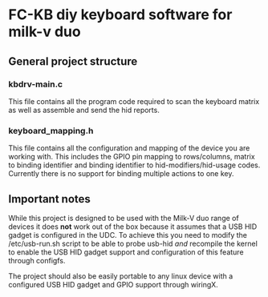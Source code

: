 # FC-KB diy keyboard software for milk-v duo

## General project structure
### kbdrv-main.c
This file contains all the program code required to scan the keyboard matrix as well as assemble and send the hid reports.

### keyboard\_mapping.h
This file contains all the configuration and mapping of the device you are working with. This includes the GPIO pin mapping to rows/columns, matrix to binding
identifier and binding identifier to hid-modifiers/hid-usage codes. Currently there is no support for binding multiple actions to one key.

## Important notes

While this project is designed to be used with the Milk-V duo range of devices it does **not** work out of the box because it assumes that a USB HID gadget is
configured in the UDC. To achieve this you need to modify the /etc/usb-run.sh script to be able to probe usb-hid *and* recompile the kernel to enable the
USB HID gadget support and configuration of this feature through configfs.

The project should also be easily portable to any linux device with a configured USB HID gadget and GPIO support through wiringX.
